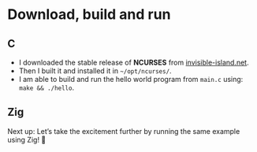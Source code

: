 # Download, build and run

## C
- I downloaded the stable release of **NCURSES** from [invisible-island.net](https://invisible-island.net/ncurses/#download_ncurses).
- Then I built it and installed it in `~/opt/ncurses/`.
- I am able to build and run the hello world program from `main.c` using: `make && ./hello`.

## Zig
Next up: Let’s take the excitement further by running the same example using Zig! 🎉
